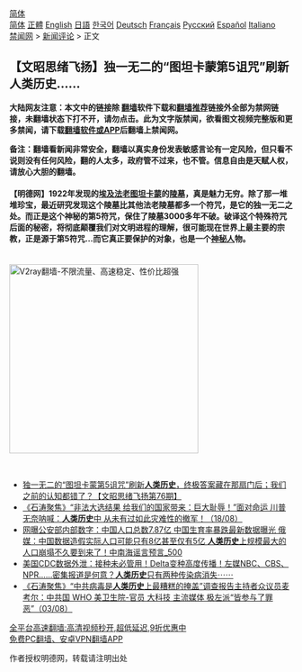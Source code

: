  <!-- 面包屑导航 --> <div class="breadcrumb"><!-- GTranslate: https://gtranslate.io/ -->  <div class="switcher notranslate">  <div class="selected">  <a href="#" onclick="return false;"> 简体</a>  </div>  <div class="option">  <a href="https://www.bannedbook.org" onclick="doGTranslate('zh-CN|zh-CN');jQuery('div.switcher div.selected a').html(jQuery(this).html());return false;" title="简体中文" class="nturl selected"> 简体</a>  <a href="https://www.bannedbook.org/zh-tw/" onclick="doGTranslate('zh-CN|zh-TW');jQuery('div.switcher div.selected a').html(jQuery(this).html());return false;" title="繁體中文" class="nturl"> 正體</a>  <a href="https://www.bannedbook.org/en/" onclick="doGTranslate('zh-CN|en');jQuery('div.switcher div.selected a').html(jQuery(this).html());return false;" title="English" class="nturl"> English</a>  <a href="https://www.bannedbook.org/ja/" onclick="doGTranslate('zh-CN|ja');jQuery('div.switcher div.selected a').html(jQuery(this).html());return false;" title="日本語" class="nturl"> 日語</a>  <a href="https://www.bannedbook.org/ko/" onclick="doGTranslate('zh-CN|ko');jQuery('div.switcher div.selected a').html(jQuery(this).html());return false;" title="한국어" class="nturl"> 한국어</a>  <a href="https://www.bannedbook.org/de/" onclick="doGTranslate('zh-CN|de');jQuery('div.switcher div.selected a').html(jQuery(this).html());return false;" title="Deutsch" class="nturl"> Deutsch</a>  <a href="https://www.bannedbook.org/fr/" onclick="doGTranslate('zh-CN|fr');jQuery('div.switcher div.selected a').html(jQuery(this).html());return false;" title="Français" class="nturl"> Français</a>  <a href="https://www.bannedbook.org/ru/" onclick="doGTranslate('zh-CN|ru');jQuery('div.switcher div.selected a').html(jQuery(this).html());return false;" title="Русский" class="nturl"> Русский</a>  <a href="https://www.bannedbook.org/es/" onclick="doGTranslate('zh-CN|es');jQuery('div.switcher div.selected a').html(jQuery(this).html());return false;" title="Español" class="nturl"> Español</a>  <a href="https://www.bannedbook.org/it/" onclick="doGTranslate('zh-CN|it');jQuery('div.switcher div.selected a').html(jQuery(this).html());return false;" title="Italiano" class="nturl"> Italiano</a>  </div>  </div>      <div class='breadcrumb-sub'><!-- Breadcrumb NavXT 6.3.0 --> <a href="https://www.bannedbook.org/" class="home">禁闻网</a> &gt; <a href="https://www.bannedbook.org/bnews/comments/" class="category">新闻评论</a> &gt; 正文</div></div><h2>【文昭思绪飞扬】独一无二的“图坦卡蒙第5诅咒”刷新人类历史……</h2> <p class="notice"><b>大陆网友注意：本文中的链接除 <a href="https://github.com/bannedbook/fanqiang" >翻墙</a>软件下载和<a href="https://github.com/killgcd/justmysocks/blob/master/README.md">翻墙推荐</a>链接外全部为禁网链接，未翻墙状态下打不开，请勿点击。此为文字版禁闻，欲看图文视频完整版和更多禁闻，请下载<a href="https://github.com/bannedbook/fanqiang">翻墙软件或APP</a>后翻墙上禁闻网。</p><p>备注：翻墙看新闻非常安全，翻墙以真实身份发表敏感言论有一定风险，但只看不说则没有任何风险，翻的人太多，政府管不过来，也不管。信息自由是天赋人权，请放心大胆的翻墙。</b></p>  <div class="entry"> <p>              <a href="https://i2.wp.com/upload-images-bucket-v64rleca837do.s3.eu-west-1.amazonaws.com/wp-content/uploads/2021/08/21150139/maxresdefault-41.jpg?fit=1280%2C720&#038;ssl=1" data-caption=""></a>                            </p> <h4>【明德网】1922年发现的<a href="https://www.bannedbook.org/bnews/tag/%E5%9F%83%E5%8F%8A%E6%B3%95%E8%80%81/" class="st_tag internal_tag" rel="tag" title="标签 埃及法老 下的日志">埃及法老</a><a href="https://www.bannedbook.org/bnews/tag/%E5%9B%BE%E5%9D%A6%E5%8D%A1%E8%92%99/" class="st_tag internal_tag" rel="tag" title="标签 图坦卡蒙 下的日志">图坦卡蒙</a>的<a href="https://www.bannedbook.org/bnews/tag/%E9%99%B5%E5%A2%93/" class="st_tag internal_tag" rel="tag" title="标签 陵墓 下的日志">陵墓</a>，真是魅力无穷。除了那一堆堆珍宝，最近研究发现这个陵墓比其他法老陵墓都多一个符咒，是它的独一无二之处。而正是这个神秘的第5符咒，保住了陵墓3000多年不破。破译这个特殊符咒后面的秘密，将彻底颠覆我们对文明进程的理解，很可能现在世界上最主要的宗教，正是源于第5符咒&#8230;而它真正要保护的对象，也是一个<a href="https://www.bannedbook.org/bnews/tag/%E7%A5%9E%E7%A7%98%E4%BA%BA/" class="st_tag internal_tag" rel="tag" title="标签 神秘人 下的日志">神秘人</a>物。</h4> <p></p>  <p><br/><a href="https://github.com/bannedbook/fanqiang/wiki/V2ray%E6%9C%BA%E5%9C%BA"><img src="https://raw.githubusercontent.com/bannedbook/fanqiang/master/v2ss/images/v2free.jpg" width="336" alt="V2ray翻墙-不限流量、高速稳定、性价比超强"></a><br/></p> <p>&nbsp;</p>  <ul class='op-related-articles' title='相关阅读'> <li><a href='https://www.bannedbook.org/bnews/bannedvideo/20210820/1609610.html' target='_blank'>独一无二的“图坦卡蒙第5诅咒”刷新<b>人类历史</b>，终极答案藏在那扇门后；我们之前的认知都错了？【文昭思绪飞扬第76期】</a></li> <li><a href='https://www.bannedbook.org/bnews/bannedvideo/20210818/1608709.html' target='_blank'>《石涛聚焦》“非法大选结果 给我们的国家带来：巨大耻辱！”面对命运 川普无奈呐喊：<b>人类历史</b>中 从未有过如此灾难性的撤军！（18/08）</a></li> <li><a href='https://www.bannedbook.org/bnews/comments/20210816/1606877.html' target='_blank'>网曝公安部内部数字：中国人口总数7.87亿 中国生育率暴跌最新数据曝光 俄媒：中国数据造假实际人口可能只有8亿甚至仅有5亿 <b>人类历史</b>上规模最大的人口崩塌不久要到来了！中南海谣言预言_500</a></li> <li><a href='https://www.bannedbook.org/bnews/bannedvideo/20210807/1602103.html' target='_blank'>美国CDC数据外泄：接种未必管用！Delta变种高度传播！左媒NBC、CBS、NPR……密集报道是何意？<b>人类历史</b>只有两种传染病消失⋯⋯</a></li> <li><a href='https://www.bannedbook.org/bnews/bannedvideo/20210804/1599887.html' target='_blank'>《石涛聚焦》“中共病毒是<b>人类历史</b>上最糟糕的掩盖”调查报告主持者众议员麦考尔：中共国 WHO 美卫生院-官员 大科技 主流媒体 极左派“皆参与了罪恶”（03/08）</a></li> </ul> <p class="texttj"> <a href="https://github.com/bannedbook/fanqiang/wiki/V2ray%E6%9C%BA%E5%9C%BA" target="_blank">全平台高速翻墙:高清视频秒开,超低延迟,9折优惠中</a><br/> <a href="https://github.com/bannedbook/fanqiang/wiki/%E7%A6%81%E9%97%BB%E7%BD%91%E5%AE%89%E5%8D%93%E7%BF%BB%E5%A2%99%E6%96%B0%E9%97%BBAPP" target="_blank">免费PC翻墙、安卓VPN翻墙APP</a></p><p>作者授权明德网，转载请注明出处</p> <a name='sharetosocial'></a>  <div style="margin-bottom:5px;padding-bottom:5px;clear:both"> <div id="archive-pix-1" class="banner-ads"> <!-- AuctionX Display platform tag START --> <div id="26318x728x90x621x_ADSLOT2" clicktrack="%%CLICK_URL_ESC%%"></div> <!-- AuctionX Display platform tag END --> </div> <div id="archive-pix-2" class="banner-ads"> <!-- AuctionX Display platform tag START --> <div id="26315x300x250x621x_ADSLOT2" clicktrack="%%CLICK_URL_ESC%%"></div> <!-- AuctionX Display platform tag END --> </div> </div>  <div id="archive-pix-1" class="banner-ads"> <!-- AuctionX Display platform tag START --> <div id="26318x728x90x621x_ADSLOT3" clicktrack="%%CLICK_URL_ESC%%"></div> <!-- AuctionX Display platform tag END --> </div> </div><!--END ENTRY--> 